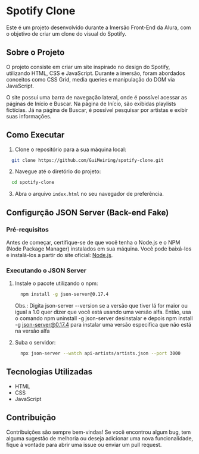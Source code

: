 # Spotify Clone

Este é um projeto desenvolvido durante a Imersão Front-End da Alura, com o objetivo de criar um clone do visual do Spotify.

## Sobre o Projeto

O projeto consiste em criar um site inspirado no design do Spotify, utilizando HTML, CSS e JavaScript. Durante a imersão, foram abordados conceitos como CSS Grid, media queries e manipulação do DOM via JavaScript.

O site possui uma barra de navegação lateral, onde é possível acessar as páginas de Início e Buscar. Na página de Início, são exibidas playlists fictícias. Já na página de Buscar, é possível pesquisar por artistas e exibir suas informações.

## Como Executar

1. Clone o repositório para a sua máquina local:
  ```bash
    git clone https://github.com/GuiMeiring/spotify-clone.git
  ````
2. Navegue até o diretório do projeto:
  ```bash
    cd spotify-clone
   ````
3. Abra o arquivo `index.html` no seu navegador de preferência.

## Configurção JSON Server (Back-end Fake)

### Pré-requisitos
Antes de começar, certifique-se de que você tenha o Node.js e o NPM (Node Package Manager) instalados em sua máquina. Você pode baixá-los e instalá-los a partir do site oficial: [Node.js](https://nodejs.org/).

### Executando o JSON Server
1. Instale o pacote utilizando o npm:
   ```bash
     npm install -g json-server@0.17.4
   ```
   Obs.: Digita json-server --version se a versão que tiver lá for maior ou igual a 1.0 quer dizer que você está usando uma versão alfa.
   Então, usa o comando npm uninstall -g json-server desinstalar e depois npm install -g json-server@0.17.4 para instalar uma versão especifica que não está na versão alfa

3. Suba o servidor:
   ```bash
     npx json-server --watch api-artists/artists.json --port 3000
   ```
## Tecnologias Utilizadas

- HTML
- CSS
- JavaScript

## Contribuição

Contribuições são sempre bem-vindas! Se você encontrou algum bug, tem alguma sugestão de melhoria ou deseja adicionar uma nova funcionalidade, fique à vontade para abrir uma issue ou enviar um pull request.
